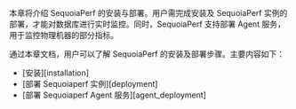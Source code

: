 [^_^]:
    SequoiaPerf-安装 Readme

本章将介绍 SequoiaPerf 的安装与部署。用户需完成安装及 SequoiaPerf 实例的部署，才能对数据库进行实时监控。同时，SequoiaPerf 支持部署 Agent 服务，用于监控物理机器的部分指标。

通过本章文档，用户可以了解 SequoiaPerf 的安装及部署步骤。主要内容如下：

- [安装][installation]
- [部署 Sequoiaperf 实例][deployment]
- [部署 Sequoiaperf Agent 服务][agent_deployment]

[^_^]:
    本文使用的所有引用及链接
[installation]:manual/SequoiaPerf/Deployment/sequoiaperf_installation.md
[deployment]:manual/SequoiaPerf/Deployment/sequoiaperf_deployment.md
[agent_deployment]:manual/SequoiaPerf/Deployment/sequoiaperf_agent_deployment.md